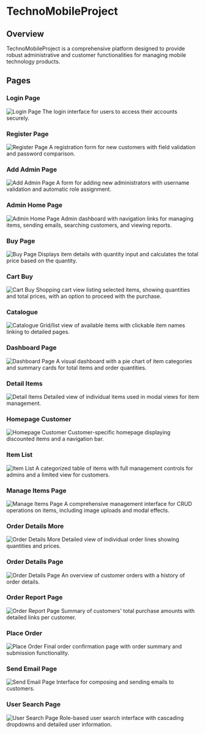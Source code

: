 # TechnoMobileProject

## Overview
TechnoMobileProject is a comprehensive platform designed to provide robust administrative and customer functionalities for managing mobile technology products.

## Pages

### Login Page
![Login Page](images/Untitled.png)
The login interface for users to access their accounts securely.

### Register Page
![Register Page](images/REGISTER.png)
A registration form for new customers with field validation and password comparison.

### Add Admin Page
![Add Admin Page](images/ADDADMIN%20PAGE.png)
A form for adding new administrators with username validation and automatic role assignment.

### Admin Home Page
![Admin Home Page](images/ADMIN%20HOME%20PAGE.png)
Admin dashboard with navigation links for managing items, sending emails, searching customers, and viewing reports.

### Buy Page
![Buy Page](images/BUYPAGE.png)
Displays item details with quantity input and calculates the total price based on the quantity.

### Cart Buy
![Cart Buy](images/CART%20BUY.png)
Shopping cart view listing selected items, showing quantities and total prices, with an option to proceed with the purchase.

### Catalogue
![Catalogue](images/CATALOGUE.png)
Grid/list view of available items with clickable item names linking to detailed pages.

### Dashboard Page
![Dashboard Page](images/DASHBOARDPAGE.png)
A visual dashboard with a pie chart of item categories and summary cards for total items and order quantities.

### Detail Items
![Detail Items](images/DETAIL%20ITEMS.png)
Detailed view of individual items used in modal views for item management.

### Homepage Customer
![Homepage Customer](images/HOMEPAGECUSTOMER.png)
Customer-specific homepage displaying discounted items and a navigation bar.

### Item List
![Item List](images/ITEMLIST.png)
A categorized table of items with full management controls for admins and a limited view for customers.

### Manage Items Page
![Manage Items Page](images/MANAGE%20ITEMS%20PAGE.png)
A comprehensive management interface for CRUD operations on items, including image uploads and modal effects.

### Order Details More
![Order Details More](images/ORDERDETAILSMORE.png)
Detailed view of individual order lines showing quantities and prices.

### Order Details Page
![Order Details Page](images/ORDERDETAILSPAGE.png)
An overview of customer orders with a history of order details.

### Order Report Page
![Order Report Page](images/ORDERREPORT%20PAGE.png)
Summary of customers' total purchase amounts with detailed links per customer.

### Place Order
![Place Order](images/PLACEORDER.png)
Final order confirmation page with order summary and submission functionality.

### Send Email Page
![Send Email Page](images/SEND%20EMAIL%20PAGE.png)
Interface for composing and sending emails to customers.

### User Search Page
![User Search Page](images/USERSEARCHPAGE.png)
Role-based user search interface with cascading dropdowns and detailed user information.
